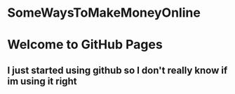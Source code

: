 # SomeWaysToMakeMoneyOnline
# Welcome to GitHub Pages
## I just started using github so I don't really know if im using it right
